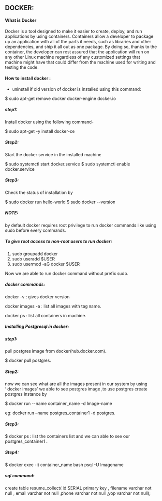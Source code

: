 ##  DOCKER:

#### What is Docker

Docker is a tool designed to make it easier to create, deploy, and run applications by using containers. Containers allow a developer to package up an application with all of the parts it needs, such as libraries and other dependencies, and ship it all out as one package. By doing so, thanks to the container, the developer can rest assured that the application will run on any other Linux machine regardless of any customized settings that machine might have that could differ from the machine used for writing and testing the code.

#### How to install docker :

   * uninstall if old version of docker is installed using this command:

$ sudo apt-get remove docker docker-engine docker.io

##### step1:
Install docker using the following command-

$ sudo apt-get -y install docker-ce

##### Step2:
Start the docker service in the installed machine

$ sudo systemctl start docker.service
$ sudo systemctl enable docker.service

##### Step3:
Check the status of installation by 

$ sudo docker run hello-world
$ sudo docker --version


##### NOTE:
by default docker requires root privilege to run docker commands  like using sudo  before every commands.

##### To give root access to non-root users to run docker:
1.  sudo groupadd docker
2.  sudo  useradd  $USER
3. sudo  usermod -aG   docker $USER


Now we are able to run docker command without prefix sudo.


##### docker commands:


docker -v                  : gives  docker version

docker images -a     : list all images with tag name.

docker  ps                : list all containers  in machine.





##### Installing Postgresql  in docker:


##### step1:  
pull  postgres image from docker(hub.docker.com).

$ docker pull  postgres.

##### Step2: 

now we can see what are all the images present in our system by  using   
‘ docker images’ 
we able to see postgres image ,to use postgres  create postgres instance  by

$ docker run  --name  container_name   -d Image-name

eg: docker run –name   postgres_container1  -d postgres.

##### Step3:

$ docker ps  : list the containers list and we can able to see our postgres_container1 .

##### Step4:
 
$ docker exec -it container_name      bash
psql -U Imagename


##### sql command:


create table resume_collect( id SERIAL primary key , filename varchar  not null , email varchar not null ,phone varchar not null ,yop varchar not null);












